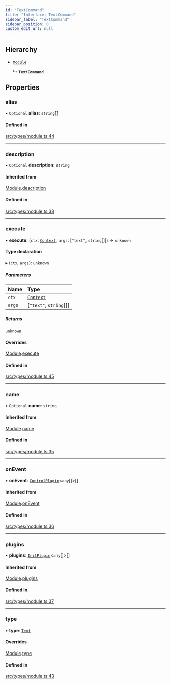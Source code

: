 ```yaml
---
id: "TextCommand"
title: "Interface: TextCommand"
sidebar_label: "TextCommand"
sidebar_position: 0
custom_edit_url: null
---
```


## Hierarchy

- [`Module`](Module.md)

  ↳ **`TextCommand`**

## Properties

### alias

• `Optional` **alias**: `string`[]

#### Defined in

[src/types/module.ts:44](https://github.com/sern-handler/handler/blob/b641472/src/types/module.ts#L44)

___

### description

• `Optional` **description**: `string`

#### Inherited from

[Module](Module.md).[description](Module.md#description)

#### Defined in

[src/types/module.ts:38](https://github.com/sern-handler/handler/blob/b641472/src/types/module.ts#L38)

___

### execute

• **execute**: (`ctx`: [`Context`](../classes/Context.md), `args`: [``"text"``, `string`[]]) => `unknown`

#### Type declaration

▸ (`ctx`, `args`): `unknown`

##### Parameters

| Name | Type |
| :------ | :------ |
| `ctx` | [`Context`](../classes/Context.md) |
| `args` | [``"text"``, `string`[]] |

##### Returns

`unknown`

#### Overrides

[Module](Module.md).[execute](Module.md#execute)

#### Defined in

[src/types/module.ts:45](https://github.com/sern-handler/handler/blob/b641472/src/types/module.ts#L45)

___

### name

• `Optional` **name**: `string`

#### Inherited from

[Module](Module.md).[name](Module.md#name)

#### Defined in

[src/types/module.ts:35](https://github.com/sern-handler/handler/blob/b641472/src/types/module.ts#L35)

___

### onEvent

• **onEvent**: [`ControlPlugin`](ControlPlugin.md)<`any`[]\>[]

#### Inherited from

[Module](Module.md).[onEvent](Module.md#onevent)

#### Defined in

[src/types/module.ts:36](https://github.com/sern-handler/handler/blob/b641472/src/types/module.ts#L36)

___

### plugins

• **plugins**: [`InitPlugin`](InitPlugin.md)<`any`[]\>[]

#### Inherited from

[Module](Module.md).[plugins](Module.md#plugins)

#### Defined in

[src/types/module.ts:37](https://github.com/sern-handler/handler/blob/b641472/src/types/module.ts#L37)

___

### type

• **type**: [`Text`](../enums/CommandType.md#text)

#### Overrides

[Module](Module.md).[type](Module.md#type)

#### Defined in

[src/types/module.ts:43](https://github.com/sern-handler/handler/blob/b641472/src/types/module.ts#L43)
